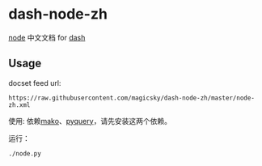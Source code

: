 dash-node-zh
============

[node](http://nodejs.org/) 中文文档 for [dash](http://kapeli.com/dash)

## Usage

docset feed url:
```
https://raw.githubusercontent.com/magicsky/dash-node-zh/master/node-zh.xml
```

使用:
依赖[mako](http://www.makotemplates.org/)、[pyquery](https://pythonhosted.org/pyquery/)，请先安装这两个依赖。

运行：
```
./node.py
```

